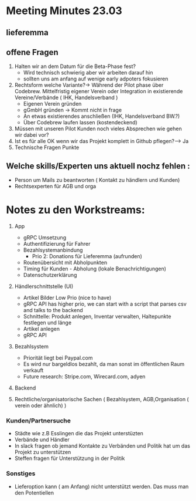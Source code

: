 # Meeting Minutes 23.03

## lieferemma
## offene Fragen

1. Halten wir an dem Datum für die Beta-Phase fest?
   - Wird technisch schwierig aber wir arbeiten darauf hin
   - sollten uns am anfang auf wenige early adpoters fokusieren 
2. Rechtsform welche Variante?-> Während der Pilot phase über Codebrew. Mittelfristig eigener Verein oder Integration in existierende Vereine/Verbände ( IHK, Handelsverband )
    - Eigenen Verein gründen
    - gGmbH gründen -> Kommt nicht in frage
    - An etwas existierendes anschließen (IHK, Handelsverband BW.?)
    - Über Codebrew laufen lassen (kostendeckend) 
3. Müssen mit unseren Pilot Kunden noch vieles Absprechen wie gehen wir dabei vor?
4. Ist es für alle OK wenn wir das Projekt komplett in Github pflegen?--> Ja  
5. Technische Fragen Punkte 



## Welche skills/Experten uns aktuell nochz fehlen :

- Person um Mails zu beantworten ( Kontakt zu händlern und Kunden)
- Rechtsexperten für AGB und orga

# Notes zu den Workstreams:
1. App
    - gRPC Umsetzung
    - Authentifizierung für Fahrer
    - Bezahlsystemanbindung
      - Prio 2: Donations für Lieferemma (aufrunden)
    - Routenübersicht mit Abholpunkten
    - Timing für Kunden - Abholung (lokale Benachrichtigungen)
    - Datenschutzerklärung

2. Händlerschnittstelle (UI)
    - Artikel Bilder Low Prio (nice to have)
    - gRPC API has higher prio, we can start with a script that parses csv and talks to the backend
    - Schnittelle: Produkt anlegen, Inventar verwalten, Haltepunkte festlegen und länge
    - Artikel anlegen 
    - gRPC API 
3. Bezahlsystem
    - Priorität liegt bei Paypal.com
    - Es wird nur bargeldlos bezahlt, da man sonst im öffentlichen Raum verkauft 
    - Future research: Stripe.com, Wirecard.com, adyen
4. Backend
5. Rechtliche/organisatorische Sachen ( Bezahlsystem, AGB,Organisation ( verein oder ähnlich) )


### Kunden/Partnersuche
- Städte wie z.B Esslingen die das Projekt unterstüzten
- Verbände und Händler
- In slack fragen ob jemand Kontakte zu Verbänden und Politik hat um das Projekt zu unterstützen
- Steffen fragen für Unterstützung in der Politik
  

### Sonstiges
- Lieferoption kann ( am Anfang) nicht unterstützt werden. Das muss man den Potentiellen 
 
